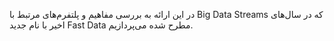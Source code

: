 در این ارائه به بررسی مفاهیم و پلتفرم‌های  مرتبط با Big Data Streams که در سال‌های اخیر با نام جدید Fast Data مطرح شده می‌پردازیم.